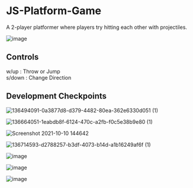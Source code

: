 # JS-Platform-Game
A 2-player platformer where players try hitting each other with projectiles.

![image](https://user-images.githubusercontent.com/44596884/137528300-2c2dd345-06e5-49b3-8fbf-ef7c9e6ba372.png)

## Controls
w/up : Throw or Jump  
s/down : Change Direction

## Development Checkpoints
![136494091-0a3877d8-d379-4482-80ea-362e6330d051 (1)](https://user-images.githubusercontent.com/44596884/137527684-b9b406ca-5846-406b-875f-f002ad04574b.png)

![136664051-1eabdb8f-6124-470c-a2fb-f0c5e38b9e80 (1)](https://user-images.githubusercontent.com/44596884/137527894-91290cff-f349-4e32-9654-0a55d550c879.png)

![Screenshot 2021-10-10 144642](https://user-images.githubusercontent.com/44596884/136714590-372d48ea-141a-4854-aca6-b651c75effab.png)

![136714593-d2788257-b3df-4073-b14d-a1b16249af6f (1)](https://user-images.githubusercontent.com/44596884/137528029-d32394e2-eed8-4c26-99fb-1254726070c2.png)

![image](https://user-images.githubusercontent.com/44596884/136885707-1b464295-dae4-4b60-87ea-1eb3c162c2cc.png)

![image](https://user-images.githubusercontent.com/44596884/137489256-ebeef69d-1166-471d-b976-ace03fd5fa67.png)

![image](https://user-images.githubusercontent.com/44596884/137526897-41b8677e-7b80-4ace-baf8-252e8c6ae3ed.png)
